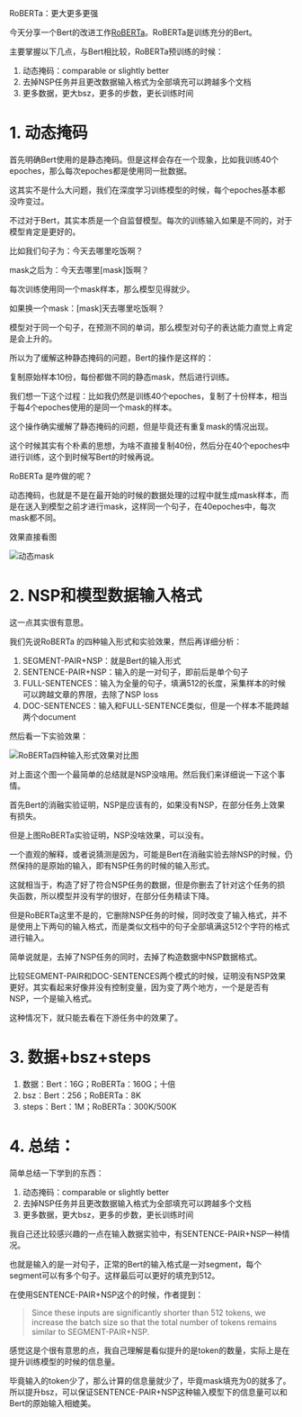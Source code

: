 RoBERTa：更大更多更强

今天分享一个Bert的改进工作[RoBERTa](https://arxiv.org/abs/1907.11692, "RoBERTa: A Robustly Optimized BERT Pretraining Approach")。RoBERTa是训练充分的Bert。

主要掌握以下几点，与Bert相比较，RoBERTa预训练的时候：

1. 动态掩码：comparable or slightly better
2. 去掉NSP任务并且更改数据输入格式为全部填充可以跨越多个文档
3. 更多数据，更大bsz，更多的步数，更长训练时间

# 1. 动态掩码

首先明确Bert使用的是静态掩码。但是这样会存在一个现象，比如我训练40个epoches，那么每次epoches都是使用同一批数据。

这其实不是什么大问题，我们在深度学习训练模型的时候，每个epoches基本都没咋变过。

不过对于Bert，其实本质是一个自监督模型。每次的训练输入如果是不同的，对于模型肯定是更好的。

比如我们句子为：今天去哪里吃饭啊？

mask之后为：今天去哪里[mask]饭啊？

每次训练使用同一个mask样本，那么模型见得就少。

如果换一个mask：[mask]天去哪里吃饭啊？

模型对于同一个句子，在预测不同的单词，那么模型对句子的表达能力直觉上肯定是会上升的。

所以为了缓解这种静态掩码的问题，Bert的操作是这样的：

复制原始样本10份，每份都做不同的静态mask，然后进行训练。

我们想一下这个过程：比如我仍然是训练40个epoches，复制了十份样本，相当于每4个epoches使用的是同一个mask的样本。

这个操作确实缓解了静态掩码的问题，但是毕竟还有重复mask的情况出现。

这个时候其实有个朴素的思想，为啥不直接复制40份，然后分在40个epoches中进行训练，这个到时候写Bert的时候再说。

RoBERTa 是咋做的呢？

动态掩码，也就是不是在最开始的时候的数据处理的过程中就生成mask样本，而是在送入到模型之前才进行mask，这样同一个句子，在40epoches中，每次mask都不同。

效果直接看图

![动态mask](https://picsfordablog.oss-cn-beijing.aliyuncs.com/2020-12-02-113140.jpg)

# 2. NSP和模型数据输入格式

这一点其实很有意思。

我们先说RoBERTa 的四种输入形式和实验效果，然后再详细分析：

1. SEGMENT-PAIR+NSP：就是Bert的输入形式
2. SENTENCE-PAIR+NSP：输入的是一对句子，即前后是单个句子
3. FULL-SENTENCES：输入为全量的句子，填满512的长度，采集样本的时候可以跨越文章的界限，去除了NSP loss
4. DOC-SENTENCES：输入和FULL-SENTENCE类似，但是一个样本不能跨越两个document

然后看一下实验效果：

![RoBERTa四种输入形式效果对比图](https://picsfordablog.oss-cn-beijing.aliyuncs.com/2020-12-02-113141.jpg)

对上面这个图一个最简单的总结就是NSP没啥用。然后我们来详细说一下这个事情。

首先Bert的消融实验证明，NSP是应该有的，如果没有NSP，在部分任务上效果有损失。

但是上图RoBERTa实验证明，NSP没啥效果，可以没有。

一个直观的解释，或者说猜测是因为，可能是Bert在消融实验去除NSP的时候，仍然保持的是原始的输入，即有NSP任务的时候的输入形式。

这就相当于，构造了好了符合NSP任务的数据，但是你删去了针对这个任务的损失函数，所以模型并没有学的很好，在部分任务精读下降。

但是RoBERTa这里不是的，它删除NSP任务的时候，同时改变了输入格式，并不是使用上下两句的输入格式，而是类似文档中的句子全部填满这512个字符的格式进行输入。

简单说就是，去掉了NSP任务的同时，去掉了构造数据中NSP数据格式。

比较SEGMENT-PAIR和DOC-SENTENCES两个模式的时候，证明没有NSP效果更好。其实看起来好像并没有控制变量，因为变了两个地方，一个是是否有NSP，一个是输入格式。

这种情况下，就只能去看在下游任务中的效果了。

# 3. 数据+bsz+steps

1. 数据：Bert：16G；RoBERTa：160G；十倍
2. bsz：Bert：256；RoBERTa：8K
3. steps：Bert：1M；RoBERTa：300K/500K

# 4. 总结：

简单总结一下学到的东西：

1. 动态掩码：comparable or slightly better
2. 去掉NSP任务并且更改数据输入格式为全部填充可以跨越多个文档
3. 更多数据，更大bsz，更多的步数，更长训练时间

我自己还比较感兴趣的一点在输入数据实验中，有SENTENCE-PAIR+NSP一种情况。

也就是输入的是一对句子，正常的Bert的输入格式是一对segment，每个segment可以有多个句子。这样最后可以更好的填充到512。

在使用SENTENCE-PAIR+NSP这个的时候，作者提到：

> Since these inputs are significantly shorter than 512 tokens, we increase the batch size so that the total number of tokens remains similar to SEGMENT-PAIR+NSP.

感觉这是个很有意思的点，我自己理解是看似提升的是token的数量，实际上是在提升训练模型的时候的信息量。

毕竟输入的token少了，那么计算的信息量就少了，毕竟mask填充为0的就多了。所以提升bsz，可以保证SENTENCE-PAIR+NSP这种输入模型下的信息量可以和Bert的原始输入相媲美。

